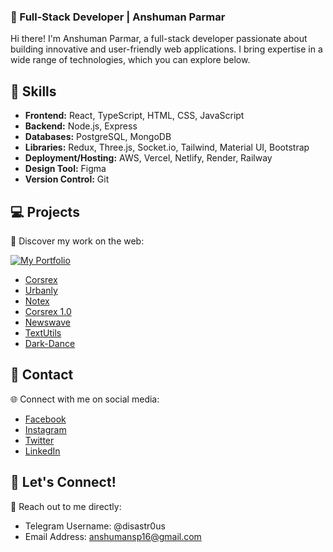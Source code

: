 ### 🚀 Full-Stack Developer | Anshuman Parmar

Hi there! I'm Anshuman Parmar, a full-stack developer passionate about building innovative and user-friendly web applications. I bring expertise in a wide range of technologies, which you can explore below.

## 🔭 Skills

- **Frontend:** React, TypeScript, HTML, CSS, JavaScript
- **Backend:** Node.js, Express
- **Databases:** PostgreSQL, MongoDB
- **Libraries:** Redux, Three.js, Socket.io, Tailwind, Material UI, Bootstrap
- **Deployment/Hosting:** AWS, Vercel, Netlify, Render, Railway
- **Design Tool:** Figma
- **Version Control:** Git

## 💻 Projects

🌟 Discover my work on the web:

[![My Portfolio](https://img.shields.io/badge/My%20Portfolio-anshumansp.netlify.app-blue?style=for-the-badge&logo=appveyor)](https://anshumansp.netlify.app)

- [Corsrex](https://corsrex.netlify.app)
- [Urbanly](https://urbanly.netlify.app)
- [Notex](https://notex.netlify.app)
- [Corsrex 1.0](https://corsrex-v1.netlify.app)
- [Newswave](https://github.com/anshumansp/NewsWave-React)
- [TextUtils](https://txtutls.netlify.app)
- [Dark-Dance](https://dark-dance-production.up.railway.app)

## 💬 Contact

🌐 Connect with me on social media:

- [Facebook](https://www.facebook.com/anshuman.parmar.129)
- [Instagram](https://www.instagram.com/anshuman_.__/)
- [Twitter](https://twitter.com/anshumansparmar)
- [LinkedIn](https://www.linkedin.com/in/anshuman-parmar-757666219/)

## 🌌 Let's Connect!

💬 Reach out to me directly:

- Telegram Username: @disastr0us
- Email Address: anshumansp16@gmail.com
